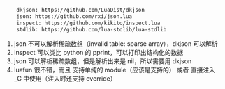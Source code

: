 ```txt
    dkjson: https://github.com/LuaDist/dkjson
    json: https://github.com/rxi/json.lua
    inspect: https://github.com/kikito/inspect.lua
    stdlib: https://github.com/lua-stdlib/lua-stdlib
```

1. json 不可以解析稀疏数组（invalid table: sparse array），dkjson 可以解析
2. inspect 可以类比 python 的 pprint，可以打印出结构化的数据
3. json 可以解析稀疏数组，但是解析出来是 nil，所以需要用 dkjson
4. luafun 很不错，而且 支持单纯的 module（应该是支持的） 或者 直接注入 _G 中使用（注入时还支持 override）
